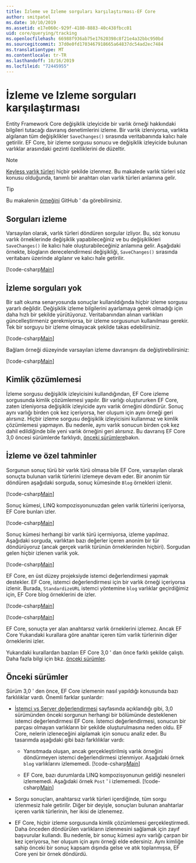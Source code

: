 ```yaml
---
title: İzleme ve Izleme sorguları karşılaştırması-EF Core
author: smitpatel
ms.date: 10/10/2019
ms.assetid: e17e060c-929f-4180-8883-40c438fbcc01
uid: core/querying/tracking
ms.openlocfilehash: 66988f936ab75e17620398c8f21e4a32bbc950bd
ms.sourcegitcommit: 37d0e0fd1703467918665a64837dc54ad2ec7484
ms.translationtype: MT
ms.contentlocale: tr-TR
ms.lasthandoff: 10/16/2019
ms.locfileid: "72445955"
---
```

# <a name="tracking-vs-no-tracking-queries"></a>İzleme ve Izleme sorguları karşılaştırması

Entity Framework Core değişiklik izleyicide bir varlık örneği hakkındaki bilgileri tutacağı davranış denetimlerini izleme. Bir varlık izleniyorsa, varlıkta algılanan tüm değişiklikler `SaveChanges()` sırasında veritabanında kalıcı hale getirilir. EF Core, bir izleme sorgusu sonucu ve değişiklik izleyicide bulunan varlıklar arasındaki gezinti özelliklerini de düzeltir.

> [!NOTE]
> [Keyless varlık türleri](xref:core/modeling/keyless-entity-types) hiçbir şekilde izlenmez. Bu makalede varlık türleri söz konusu olduğunda, tanımlı bir anahtarı olan varlık türleri anlamına gelir.

> [!TIP]  
> Bu makalenin [örneğini](https://github.com/aspnet/EntityFramework.Docs/tree/master/samples/core/Querying) GitHub ' da görebilirsiniz.

## <a name="tracking-queries"></a>Sorguları izleme

Varsayılan olarak, varlık türleri döndüren sorgular izliyor. Bu, söz konusu varlık örneklerinde değişiklik yapabileceğiniz ve bu değişiklikleri `SaveChanges()` ile kalıcı hale oluşturabileceğiniz anlamına gelir. Aşağıdaki örnekte, blogların derecelendirmesi değişikliği, `SaveChanges()` sırasında veritabanı üzerinde algılanır ve kalıcı hale getirilir.

[!code-csharp[Main](../../../samples/core/Querying/Tracking/Sample.cs#Tracking)]

## <a name="no-tracking-queries"></a>İzleme sorguları yok

Bir salt okuma senaryosunda sonuçlar kullanıldığında hiçbir izleme sorgusu yararlı değildir. Değişiklik izleme bilgilerini ayarlamaya gerek olmadığı için daha hızlı bir şekilde yürütüyoruz. Veritabanından alınan varlıkları güncelleştirmeniz gerekmiyorsa, bir izleme sorgusunun kullanılması gerekir. Tek bir sorguyu bir izleme olmayacak şekilde takas edebilirsiniz.

[!code-csharp[Main](../../../samples/core/Querying/Tracking/Sample.cs#NoTracking)]

Bağlam örneği düzeyinde varsayılan izleme davranışını da değiştirebilirsiniz:

[!code-csharp[Main](../../../samples/core/Querying/Tracking/Sample.cs#ContextDefaultTrackingBehavior)]

## <a name="identity-resolution"></a>Kimlik çözümlemesi

İzleme sorgusu değişiklik izleyicisini kullandığından, EF Core izleme sorgusunda kimlik çözümlemesi yapılır. Bir varlığı oluştururken EF Core, zaten izleniyorsa değişiklik izleyicide aynı varlık örneğini döndürür. Sonuç aynı varlığı birden çok kez içeriyorsa, her oluşum için aynı örneği geri alırsınız. Hiçbir izleme sorgusu değişiklik izleyicisini kullanmaz ve kimlik çözümlemesi yapmayın. Bu nedenle, aynı varlık sonucun birden çok kez dahil edildiğinde bile yeni varlık örneğini geri alırsınız. Bu davranış EF Core 3,0 öncesi sürümlerde farklıydı, [önceki sürümlere](#previous-versions)bakın.

## <a name="tracking-and-custom-projections"></a>İzleme ve özel tahminler

Sorgunun sonuç türü bir varlık türü olmasa bile EF Core, varsayılan olarak sonuçta bulunan varlık türlerini izlemeye devam eder. Bir anonim tür döndüren aşağıdaki sorguda, sonuç kümesinde `Blog` örnekleri izlenir.

[!code-csharp[Main](../../../samples/core/Querying/Tracking/Sample.cs#CustomProjection1)]

Sonuç kümesi, LINQ kompozisyonunuzdan gelen varlık türlerini içeriyorsa, EF Core bunları izler.

[!code-csharp[Main](../../../samples/core/Querying/Tracking/Sample.cs#CustomProjection2)]

Sonuç kümesi herhangi bir varlık türü içermiyorsa, izleme yapılmaz. Aşağıdaki sorguda, varlıktan bazı değerler içeren anonim bir tür döndürüyoruz (ancak gerçek varlık türünün örneklerinden hiçbiri). Sorgudan gelen hiçbir izlenen varlık yok.

[!code-csharp[Main](../../../samples/core/Querying/Tracking/Sample.cs#CustomProjection3)]

 EF Core, en üst düzey projeksiyde istemci değerlendirmesi yapmak destekler. EF Core, istemci değerlendirmesi için bir varlık örneği içeriyorsa izlenir. Burada, `StandardizeURL` istemci yöntemine `blog` varlıklar geçirdiğimiz için, EF Core blog örneklerini de izler.

[!code-csharp[Main](../../../samples/core/Querying/Tracking/Sample.cs#ClientProjection)]

[!code-csharp[Main](../../../samples/core/Querying/Tracking/Sample.cs#ClientMethod)]

EF Core, sonuçta yer alan anahtarsız varlık örneklerini izlemez. Ancak EF Core Yukarıdaki kurallara göre anahtar içeren tüm varlık türlerinin diğer örneklerini izler.

Yukarıdaki kurallardan bazıları EF Core 3,0 ' dan önce farklı şekilde çalıştı. Daha fazla bilgi için bkz. [önceki sürümler](#previous-versions).

## <a name="previous-versions"></a>Önceki sürümler

Sürüm 3,0 ' den önce, EF Core izlemenin nasıl yapıldığı konusunda bazı farklılıklar vardı. Önemli farklar şunlardır:

- [İstemci vs Server değerlendirmesi](xref:core/querying/client-eval) sayfasında açıklandığı gibi, 3,0 sürümünden önceki sorgunun herhangi bir bölümünde desteklenen istemci değerlendirmesi EF Core. İstemci değerlendirmesi, sonucun bir parçası olmayan varlıkların bir şekilde oluşturulmasına neden oldu. EF Core, nelerin izleneceğini algılamak için sonucu analiz eder. Bu tasarımda aşağıdaki gibi bazı farklılıklar vardı:
  - Yansıtmada oluşan, ancak gerçekleştirilmiş varlık örneğini döndürmeyen istemci değerlendirmesi izlenmiyor. Aşağıdaki örnek `blog` varlıklarını izlememedi.
    [!code-csharp[Main](../../../samples/core/Querying/Tracking/Sample.cs#ClientProjection)]

  - EF Core, bazı durumlarda LINQ kompozisyonunun geldiği nesneleri izlememedi. Aşağıdaki örnek `Post` ' i izlememedi.
    [!code-csharp[Main](../../../samples/core/Querying/Tracking/Sample.cs#CustomProjection2)]

- Sorgu sonuçları, anahtarsız varlık türleri içerdiğinde, tüm sorgu izlenmesiz hale getirilir. Diğer bir deyişle, sonuçları bulunan anahtarlar içeren varlık türlerinin, her ikisi de izlenemez.
- EF Core, hiçbir izleme sorgusunda kimlik çözümlemesi gerçekleştirmedi. Daha önceden döndürülen varlıkların izlenmesini sağlamak için zayıf başvurular kullandı. Bu nedenle, bir sonuç kümesi aynı varlığı çarpan bir kez içeriyorsa, her oluşum için aynı örneği elde edersiniz. Aynı kimliğe sahip önceki bir sonuç kapsam dışında gelse ve atık toplanmışsa, EF Core yeni bir örnek döndürdü.

